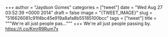 
+++
author = "Jaydson Gomes"
categories = ["tweet"]
date = "Wed Aug 27 03:52:39 +0000 2014"
draft = false
image = "{TWEET_IMAGE}"
slug = "516626081c91f4bc45e919a8afa8b55185100bcc"
tags = ["tweet"]
title = """We're all just people pas..."""
+++
We're all just people passing by. https://t.co/KmrR9Rum7x
